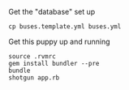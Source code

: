 Get the "database" set up

	cp buses.template.yml buses.yml

Get this puppy up and running

	source .rvmrc
	gem install bundler --pre
	bundle
	shotgun app.rb